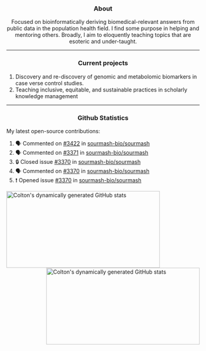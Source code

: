 <!--
Inspiration derived from:
1. https://zzetao.github.io/awesome-github-profile/
2. https://github.com/spcanelon
3. https://github.com/tallguyjenks

Tools used:
1. https://github.com/anuraghazra/github-readme-stats
2. https://github.com/jamesgeorge007/github-activity-readme
3. https://github.com/topics/profile-readme
-->

<h3 align="center">About</h3>

<p align="center">
Focused on bioinformatically deriving biomedical-relevant answers from public data in the population health field. 
I find some purpose in helping and mentoring others. Broadly, I aim to eloquently teaching topics that are esoteric and under-taught.
</p>

---

<h3 align="center">Current projects</h3>

1. Discovery and re-discovery of genomic and metabolomic biomarkers in case verse control studies.
2. Teaching inclusive, equitable, and sustainable practices in scholarly knowledge management

---

<h3 align="center">Github Statistics</h3>

My latest open-source contributions:

<!--START_SECTION:activity-->
1. 🗣 Commented on [#3422](https://github.com/sourmash-bio/sourmash/pull/3422#issuecomment-2525421661) in [sourmash-bio/sourmash](https://github.com/sourmash-bio/sourmash)
2. 🗣 Commented on [#3371](https://github.com/sourmash-bio/sourmash/issues/3371#issuecomment-2455436255) in [sourmash-bio/sourmash](https://github.com/sourmash-bio/sourmash)
3. 🔒 Closed issue [#3370](https://github.com/sourmash-bio/sourmash/issues/3370) in [sourmash-bio/sourmash](https://github.com/sourmash-bio/sourmash)
4. 🗣 Commented on [#3370](https://github.com/sourmash-bio/sourmash/issues/3370#issuecomment-2450358769) in [sourmash-bio/sourmash](https://github.com/sourmash-bio/sourmash)
5. ❗ Opened issue [#3370](https://github.com/sourmash-bio/sourmash/issues/3370) in [sourmash-bio/sourmash](https://github.com/sourmash-bio/sourmash)
<!--END_SECTION:activity-->

<a href="https://github.com/ccbaumler">
  <img height="200" width=400 align="left" alt="Colton's dynamically generated GitHub stats" src="https://github-readme-stats.vercel.app/api?username=ccbaumler&show_icons=true&title_color=434d58&icon_color=fa8072&ring_color=ba55d3"/>
</a>
<a href="https://github.com/ccbaumler">
  <img height="200" width=400 align="right" alt="Colton's dynamically generated GitHub stats" src="https://github-readme-stats.vercel.app/api/top-langs/?username=ccbaumler&layout=compact&langs_count=6&card_width=320&title_color=434d58&hide=Standard%20ML,%20TeX,%20Jupyter%20Notebook" />
</a>
